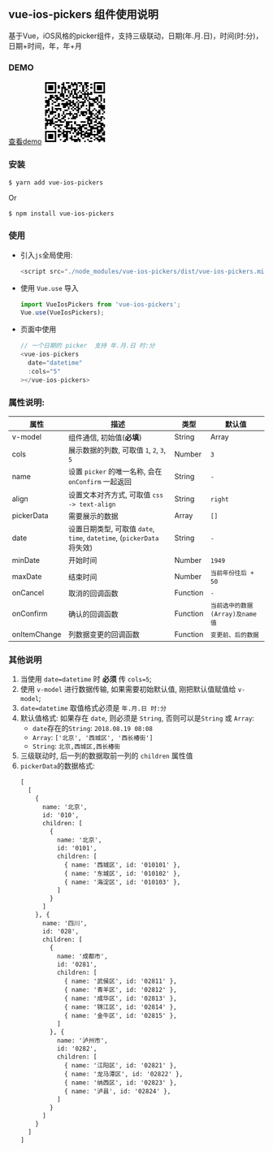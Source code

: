## vue-ios-pickers 组件使用说明
基于Vue，iOS风格的picker组件，支持三级联动，日期(年.月.日)，时间(时:分)，日期+时间，年，年+月
### DEMO
[查看demo](https://yuanwing.github.io/vue-ios-pickers/)
![vue-ios-pickers](./qrCode.png)
### 安装
```
$ yarn add vue-ios-pickers
```
Or
```
$ npm install vue-ios-pickers
```
### 使用
- 引入`js`全局使用:
  ```javascript
  <script src="./node_modules/vue-ios-pickers/dist/vue-ios-pickers.min.js"></script>
  ```
- 使用 `Vue.use` 导入
  ```javascript
  import VueIosPickers from 'vue-ios-pickers';
  Vue.use(VueIosPickers);
  ```
- 页面中使用
  ```javascript
  // 一个日期的 picker  支持 年.月.日 时:分
  <vue-ios-pickers
    date="datetime"
    :cols="5"
  ></vue-ios-pickers>
  ```
### 属性说明:  
| 属性 | 描述 | 类型 | 默认值 |
  | --- | --- | --- | --- |
  | v-model | 组件通信, 初始值(**必填**) | String | Array | `-` |
  | cols | 展示数据的列数, 可取值 `1`, `2`, `3`, `5` | Number | `3` |
  | name | 设置 `picker` 的唯一名称, 会在 `onConfirm` 一起返回 | String | `-` |
  | align | 设置文本对齐方式, 可取值 `css -> text-align` | String | `right`
  | pickerData | 需要展示的数据 | Array | `[]` |
  | date | 设置日期类型, 可取值 `date`, `time`, `datetime`, (`pickerData` 将失效) | String | `-` |
  | minDate | 开始时间 | Number | `1949` |
  | maxDate | 结束时间 | Number | `当前年份往后 + 50` |
  | onCancel | 取消的回调函数 | Function | `-` |
  | onConfirm | 确认的回调函数 | Function | `当前选中的数据(Array)及name值` |  
  | onItemChange | 列数据变更的回调函数 | Function | `变更前、后的数据` |
### 其他说明
1. 当使用 `date=datetime` 时 **必须** 传 `cols=5`;
2. 使用 `v-model` 进行数据传输, 如果需要初始默认值, 刚把默认值赋值给 `v-model`;
3. `date=datetime` 取值格式必须是 `年.月.日 时:分`
4. 默认值格式: 如果存在 `date`, 则必须是 `String`, 否则可以是`String` 或 `Array`:
    - `date`存在的`String`: `2018.08.19 08:08`
    - `Array`: `['北京', '西城区', '西长椿街']`
    - `String`: `北京,西城区,西长椿街`
5. 三级联动时, 后一列的数据取前一列的 `children` 属性值
6. `pickerData`的数据格式:
    ```
    [
      [
        {
          name: '北京',
          id: '010',
          children: [
            {
              name: '北京',
              id: '0101',
              children: [
                { name: '西城区', id: '010101' },
                { name: '东城区', id: '010102' },
                { name: '海淀区', id: '010103' },
              ]
            }
          ]
        }, {
          name: '四川',
          id: '028',
          children: [
            {
              name: '成都市',
              id: '0281',
              children: [
                { name: '武侯区', id: '02811' },
                { name: '青羊区', id: '02812' },
                { name: '成华区', id: '02813' },
                { name: '锦江区', id: '02814' },
                { name: '金牛区', id: '02815' },
              ]
            }, {
              name: '泸州市',
              id: '0282',
              children: [
                { name: '江阳区', id: '02821' },
                { name: '龙马潭区', id: '02822' },
                { name: '纳西区', id: '02823' },
                { name: '泸县', id: '02824' },
              ]
            }
          ]
        }
      ]
    ]
    ```